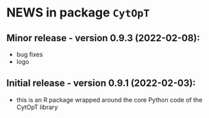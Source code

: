 # NEWS in package `CytOpT`

## Minor release - version 0.9.3 (2022-02-08):  
 * bug fixes
 * logo

## Initial release - version 0.9.1 (2022-02-03):  
 * this is an R package wrapped around the core Python code of the CytOpT 
 library

